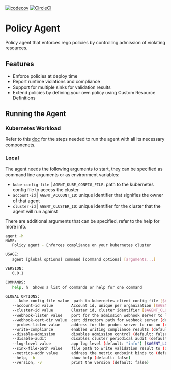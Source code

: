 [![codecov](https://codecov.io/gh/weaveworks/policy-agent/branch/dev/graph/badge.svg?token=5HALYBWEIQ)](https://codecov.io/gh/weaveworks/policy-agent) [![CircleCI](https://circleci.com/gh/weaveworks/policy-agent.svg?style=shield&circle-token=1d1e7616349e46a7338b44d58c950b0eff08efa7)](https://app.circleci.com/pipelines/github/weaveworks/policy-agent?branch=dev)


# Policy Agent

Policy agent that enforces rego policies by controlling admission of violating resources.

## Features

- Enforce policies at deploy time
- Report runtime violations and compliance
- Support for multiple sinks for validation results
- Extend policies by defining your own policy using Custom Resource Definitions

## Running the Agent

### Kubernetes Workload

Refer to this [doc](docs/running_agent.md) for the steps needed to run the agent with all its necessary componenets.

### Local

The agent needs the following arguments to start, they can be specified as command line arguments or as environment variables:

- `kube-config-file` | `AGENT_KUBE_CONFIG_FILE`: path to the kubernetes config file to access the cluster
- `account-id` | `AGENT_ACCOUNT_ID`: unique identifier that signifies the owner of that agent
- `cluster-id` | `AGENT_CLUSTER_ID`: unique identifier for the cluster that the agent will run against

There are additional arguments that can be specified, refer to the help for more info.

```bash
agent -h
NAME:
   Policy agent - Enforces compliance on your kubernetes cluster

USAGE:
   agent [global options] command [command options] [arguments...]

VERSION:
   0.0.1

COMMANDS:
   help, h  Shows a list of commands or help for one command

GLOBAL OPTIONS:
    --kube-config-file value  path to kubernetes client config file [$AGENT_KUBE_CONFIG_FILE]
   --account-id value        Account id, unique per organization [$AGENT_ACCOUNT_ID]
   --cluster-id value        Cluster id, cluster identifier [$AGENT_CLUSTER_ID]
   --webhook-listen value    port for the admission webhook server to listen on (default: 8443) [$AGENT_WEBHOOK_LISTEN]
   --webhook-cert-dir value  cert directory path for webhook server (default: "/certs") [$AGENT_WEBHOOK_CERT_DIR]
   --probes-listen value     address for the probes server to run on (default: ":9000") [$AGENT_PROBES_LISTEN]
   --write-compliance        enables writing compliance results (default: false) [$AGENT_WRITE_COMPLIANCE]
   --disable-admission       disables admission control (default: false) [$AGENT_DISABLE_ADMISSION]
   --disable-audit           disables cluster periodical audit (default: false) [$AGENT_DISABLE_AUDIT]
   --log-level value         app log level (default: "info") [$AGENT_LOG_LEVEL]
   --sink-file-path value    file path to write validation result to (default: "/tmp/results.json") [$AGENT_SINK_FILE_PATH]
   --metrics-addr value      address the metric endpoint binds to (default: ":8080") [$AGENT_METRICS_ADDR]
   --help, -h                show help (default: false)
   --version, -v             print the version (default: false)
```
